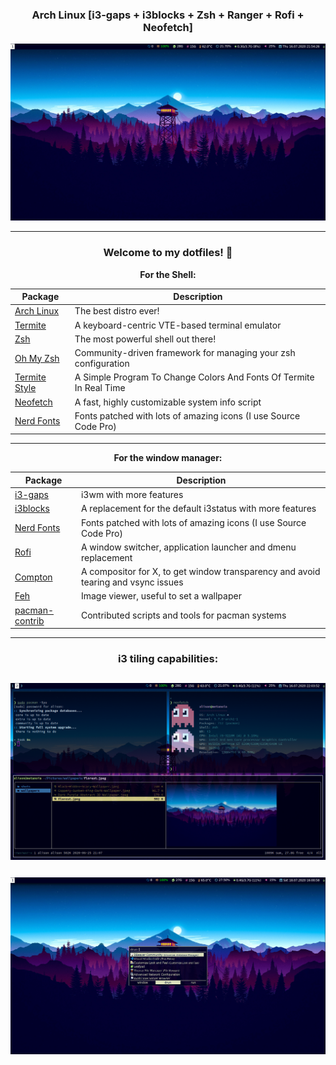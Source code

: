 <div align="center">

### Arch Linux [i3-gaps + i3blocks + Zsh + Ranger + Rofi + Neofetch]

![Desktop](.images/desktop.png)

---

### Welcome to my dotfiles! :space_invader:

**For the Shell:**

| Package                                                    | Description                                                         |
| ---------------------------------------------------------- | ------------------------------------------------------------------- |
| [Arch Linux](https://www.archlinux.org/)                   | The best distro ever!                                               |
| [Termite](https://github.com/thestinger/termite)           | A keyboard-centric VTE-based terminal emulator                      |
| [Zsh](https://github.com/zsh-users/zsh)                    | The most powerful shell out there!                                  |
| [Oh My Zsh](https://github.com/ohmyzsh/ohmyzsh)            | Community-driven framework for managing your zsh configuration      |
| [Termite Style](https://github.com/adi1090x/termite-style) | A Simple Program To Change Colors And Fonts Of Termite In Real Time |
| [Neofetch](https://github.com/dylanaraps/neofetch)         | A fast, highly customizable system info script                      |
| [Nerd Fonts](https://github.com/ryanoasis/nerd-fonts)      | Fonts patched with lots of amazing icons (I use Source Code Pro)    |

---

**For the window manager:**

| Package                                                                   | Description                                                                       |
| ------------------------------------------------------------------------- | --------------------------------------------------------------------------------- |
| [i3-gaps](https://github.com/Airblader/i3)                                | i3wm with more features                                                           |
| [i3blocks](https://github.com/vivien/i3blocks)                            | A replacement for the default i3status with more features                         |
| [Nerd Fonts](https://github.com/ryanoasis/nerd-fonts)                     | Fonts patched with lots of amazing icons (I use Source Code Pro)                  |
| [Rofi](https://github.com/DaveDavenport/rofi)                             | A window switcher, application launcher and dmenu replacement                     |
| [Compton](https://github.com/chjj/compton)                                | A compositor for X, to get window transparency and avoid tearing and vsync issues |
| [Feh](https://github.com/derf/feh)                                        | Image viewer, useful to set a wallpaper                                           |
| [pacman-contrib](https://www.archlinux.org/packages/?name=pacman-contrib) | Contributed scripts and tools for pacman systems                                  |

---

### i3 tiling capabilities:

## ![Terminals](.images/terminals.png)

### ![Rofi](.images/rofi.png)
